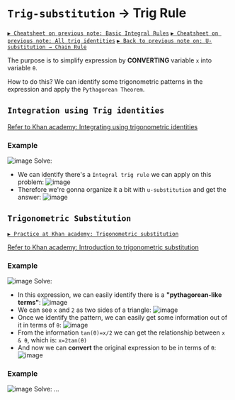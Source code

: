 # `Trig-substitution` → Trig Rule

[`▶ Cheatsheet on previous note: Basic Integral Rules`](https://github.com/solomonxie/solomonxie.github.io/issues/49#issuecomment-395356656)
[`▶ Cheatsheet on previous note: All trig identities`](https://github.com/solomonxie/solomonxie.github.io/issues/44#issuecomment-377684464)
[`▶ Back to previous note on: U-substitution → Chain Rule`](https://github.com/solomonxie/solomonxie.github.io/issues/49#issuecomment-395677669)

The purpose is to simplify expression by **CONVERTING** variable `x` into variable `θ`.

How to do this?
We can identify some trigonometric patterns in the expression and apply the `Pythagorean Theorem`.


## `Integration using Trig identities`

[Refer to Khan academy: Integrating using trigonometric identities](https://www.khanacademy.org/math/integral-calculus/ic-integration#ic-integration-with-trig-identities)

### Example
![image](https://user-images.githubusercontent.com/14041622/46219793-d9a9a400-c37a-11e8-8075-f92004958982.png)
Solve:
- We can identify there's a `Integral trig rule` we can apply on this problem:
![image](https://user-images.githubusercontent.com/14041622/46241862-a4409d00-c3f2-11e8-9618-c1e1e7af7186.png)
- Therefore we're gonna organize it a bit with `u-substitution` and get the answer:
![image](https://user-images.githubusercontent.com/14041622/46241876-e964cf00-c3f2-11e8-9b81-8a362400cc60.png)



## `Trigonometric Substitution`

[`▶ Practice at Khan academy: Trigonometric substitution`](https://www.khanacademy.org/math/integral-calculus/ic-integration/modal/e/integration-using-trigonometric-substitution)

[Refer to Khan academy: Introduction to trigonometric substitution](https://www.khanacademy.org/math/integral-calculus/ic-integration/modal/v/introduction-to-trigonometric-substitution)

### Example
![image](https://user-images.githubusercontent.com/14041622/46216444-2b99fc00-c372-11e8-8df3-72c063ede344.png)
Solve:
- In this expression, we can easily identify there is a **"pythagorean-like terms"**: 
![image](https://user-images.githubusercontent.com/14041622/46218431-23908b00-c377-11e8-8fd8-5abcfd8473ca.png)
- We can see `x` and `2` as two sides of a triangle:
![image](https://user-images.githubusercontent.com/14041622/46218458-3c993c00-c377-11e8-9815-42d5c01b1e6b.png)
- Once we identify the pattern, we can easily get some information out of it in terms of `θ`:
![image](https://user-images.githubusercontent.com/14041622/46218745-ff817980-c377-11e8-9cce-e2827ad4d2bb.png)
- From the information `tan(θ)=x/2` we can get the relationship between `x & θ`, which is: `x=2tan(θ)`
- And now we can **convert** the original expression to be in terms of `θ`:
![image](https://user-images.githubusercontent.com/14041622/46219137-212f3080-c379-11e8-99b2-e46cbfbcceed.png)



### Example
![image](https://user-images.githubusercontent.com/14041622/46219281-871bb800-c379-11e8-8f23-d723accbeb2b.png)
Solve:
...